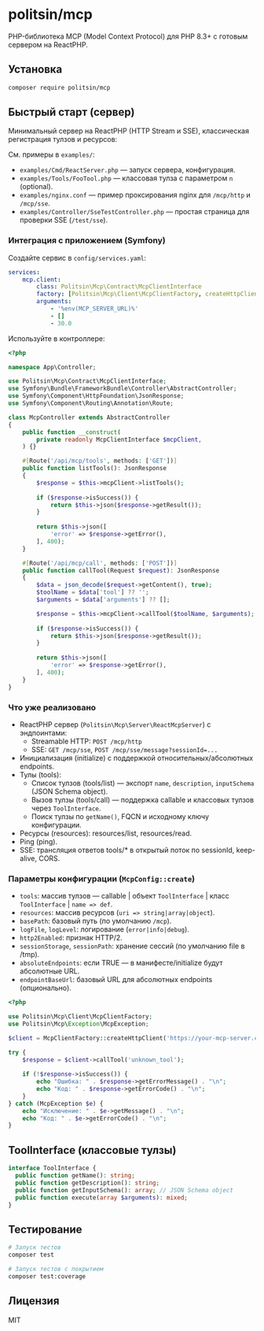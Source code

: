 # politsin/mcp

PHP-библиотека MCP (Model Context Protocol) для PHP 8.3+ с готовым сервером на ReactPHP.

## Установка

```bash
composer require politsin/mcp
```

## Быстрый старт (сервер)

Минимальный сервер на ReactPHP (HTTP Stream и SSE), классическая регистрация тулзов и ресурсов:

См. примеры в `examples/`:
- `examples/Cmd/ReactServer.php` — запуск сервера, конфигурация.
- `examples/Tools/FooTool.php` — классовая тулза с параметром `n` (optional).
- `examples/nginx.conf` — пример проксирования nginx для `/mcp/http` и `/mcp/sse`.
- `examples/Controller/SseTestController.php` — простая страница для проверки SSE (`/test/sse`).

### Интеграция с приложением (Symfony)

Создайте сервис в `config/services.yaml`:

```yaml
services:
    mcp.client:
        class: Politsin\Mcp\Contract\McpClientInterface
        factory: [Politsin\Mcp\Client\McpClientFactory, createHttpClient]
        arguments:
            - '%env(MCP_SERVER_URL)%'
            - []
            - 30.0
```

Используйте в контроллере:

```php
<?php

namespace App\Controller;

use Politsin\Mcp\Contract\McpClientInterface;
use Symfony\Bundle\FrameworkBundle\Controller\AbstractController;
use Symfony\Component\HttpFoundation\JsonResponse;
use Symfony\Component\Routing\Annotation\Route;

class McpController extends AbstractController
{
    public function __construct(
        private readonly McpClientInterface $mcpClient,
    ) {}

    #[Route('/api/mcp/tools', methods: ['GET'])]
    public function listTools(): JsonResponse
    {
        $response = $this->mcpClient->listTools();
        
        if ($response->isSuccess()) {
            return $this->json($response->getResult());
        }
        
        return $this->json([
            'error' => $response->getError(),
        ], 400);
    }

    #[Route('/api/mcp/call', methods: ['POST'])]
    public function callTool(Request $request): JsonResponse
    {
        $data = json_decode($request->getContent(), true);
        $toolName = $data['tool'] ?? '';
        $arguments = $data['arguments'] ?? [];

        $response = $this->mcpClient->callTool($toolName, $arguments);
        
        if ($response->isSuccess()) {
            return $this->json($response->getResult());
        }
        
        return $this->json([
            'error' => $response->getError(),
        ], 400);
    }
}
```

### Что уже реализовано

- ReactPHP сервер (`Politsin\Mcp\Server\ReactMcpServer`) с эндпоинтами:
  - Streamable HTTP: `POST /mcp/http`
  - SSE: `GET /mcp/sse`, `POST /mcp/sse/message?sessionId=...`
- Инициализация (initialize) с поддержкой относительных/абсолютных endpoints.
- Тулы (tools):
  - Список тулзов (tools/list) — экспорт `name`, `description`, `inputSchema` (JSON Schema object).
  - Вызов тулзы (tools/call) — поддержка callable и классовых тулзов через `ToolInterface`.
  - Поиск тулзы по `getName()`, FQCN и исходному ключу конфигурации.
- Ресурсы (resources): resources/list, resources/read.
- Ping (ping).
- SSE: трансляция ответов tools/* в открытый поток по sessionId, keep-alive, CORS.

### Параметры конфигурации (`McpConfig::create`)

- `tools`: массив тулзов — callable | объект `ToolInterface` | класс `ToolInterface` | `name => def`.
- `resources`: массив ресурсов (`uri => string|array|object`).
- `basePath`: базовый путь (по умолчанию `/mcp`).
- `logFile`, `logLevel`: логирование (`error|info|debug`).
- `http2Enabled`: признак HTTP/2.
- `sessionStorage`, `sessionPath`: хранение сессий (по умолчанию file в /tmp).
- `absoluteEndpoints`: если TRUE — в манифесте/initialize будут абсолютные URL.
- `endpointBaseUrl`: базовый URL для абсолютных endpoints (опционально).

```php
<?php

use Politsin\Mcp\Client\McpClientFactory;
use Politsin\Mcp\Exception\McpException;

$client = McpClientFactory::createHttpClient('https://your-mcp-server.com');

try {
    $response = $client->callTool('unknown_tool');
    
    if (!$response->isSuccess()) {
        echo "Ошибка: " . $response->getErrorMessage() . "\n";
        echo "Код: " . $response->getErrorCode() . "\n";
    }
} catch (McpException $e) {
    echo "Исключение: " . $e->getMessage() . "\n";
    echo "Код: " . $e->getErrorCode() . "\n";
}
```

## ToolInterface (классовые тулзы)

```php
interface ToolInterface {
  public function getName(): string;
  public function getDescription(): string;
  public function getInputSchema(): array; // JSON Schema object
  public function execute(array $arguments): mixed;
}
```

## Тестирование

```bash
# Запуск тестов
composer test

# Запуск тестов с покрытием
composer test:coverage
```

## Лицензия

MIT
